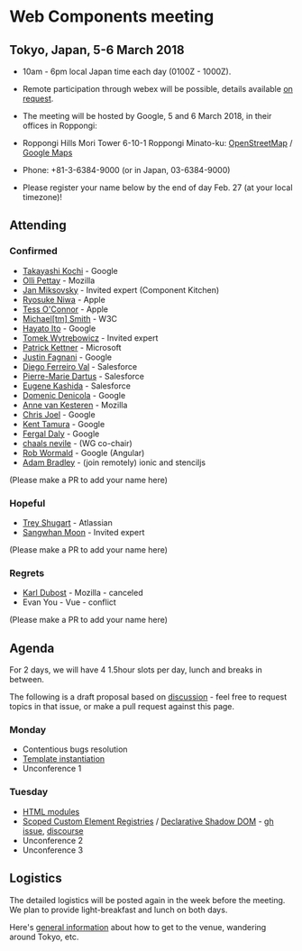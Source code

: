 # Web Components meeting

## Tokyo, Japan, 5-6 March 2018

* 10am - 6pm local Japan time each day (0100Z - 1000Z).
* Remote participation through webex will be possible, details available [on request](mailto:chaals@yandex.ru).
* The meeting will be hosted by Google, 5 and 6 March 2018, in their offices in Roppongi:

* Roppongi Hills Mori Tower 6-10-1 Roppongi Minato-ku:
[OpenStreetMap](https://www.openstreetmap.org/way/153924771#map=16/35.6605/139.7293) / [Google Maps](https://www.google.com/maps/place/Roppongi+Hills/@35.6604761,139.7270984,17z/)

* Phone: +81-3-6384-9000 (or in Japan, 03-6384-9000)

* Please register your name below by the end of day Feb. 27 (at your local timezone)!

## Attending

### Confirmed
* [Takayashi Kochi](https://github.com/TakayoshiKochi) - Google
* [Olli Pettay](https://github.com/smaug----) - Mozilla
* [Jan Miksovsky](https://github.com/JanMiksovsky) - Invited expert (Component Kitchen)
* [Ryosuke Niwa](https://github.com/rniwa) - Apple
* [Tess O'Connor](https://github.com/hober) - Apple
* [Michael[tm] Smith](https://github.com/sideshowbarker) - W3C
* [Hayato Ito](https://github.com/hayatoito) - Google
* [Tomek Wytrębowicz](https://github.com/tomalec) - Invited expert
* [Patrick Kettner](https://github.com/patrickkettner) - Microsoft
* [Justin Fagnani](https://github.com/justinfagnani) - Google
* [Diego Ferreiro Val](https://github.com/diervo) - Salesforce
* [Pierre-Marie Dartus](https://github.com/pmdartus) - Salesforce
* [Eugene Kashida](https://github.com/ekashida) - Salesforce
* [Domenic Denicola](https://github.com/domenic) - Google
* [Anne van Kesteren](https://github.com/annevk) - Mozilla
* [Chris Joel](https://github.com/cdata) - Google
* [Kent Tamura](https://github.com/tkent-google) - Google
* [Fergal Daly](https://github.com/fergald) - Google
* [chaals nevile](https://github.com/chaals) - (WG co-chair)
* [Rob Wormald](https://github.com/robwormald) - Google (Angular)
* [Adam Bradley](https://github.com/adamdbradley) - (join remotely) ionic and stenciljs

(Please make a PR to add your name here)

### Hopeful
* [Trey Shugart](https://github.com/treshugart) - Atlassian
* [Sangwhan Moon](https://github.com/cynthia) - Invited expert

(Please make a PR to add your name here)

### Regrets
* [Karl Dubost](https://github.com/karlcow) - Mozilla - canceled
* Evan You - Vue - conflict

(Please make a PR to add your name here)

## Agenda
For 2 days, we will have 4 1.5hour slots per day, lunch and breaks in between.

The following is a draft proposal based on [discussion](https://github.com/w3c/webcomponents/issues/713) - 
feel free to request topics in that issue, or make a pull request against this page.

### Monday
* Contentious bugs resolution
* [Template instantiation](https://github.com/w3c/webcomponents/blob/gh-pages/proposals/Template-Instantiation.md)
* Unconference 1

### Tuesday
* [HTML modules](https://github.com/w3c/webcomponents/issues/645)
* [Scoped Custom Element Registries](https://github.com/w3c/webcomponents/issues/716) / [Declarative Shadow DOM](https://github.com/w3c/webcomponents/blob/gh-pages/proposals/Declarative-Shadow-DOM.md) - [gh issue](https://github.com/whatwg/dom/issues/510), [discourse](https://discourse.wicg.io/t/declarative-shadow-dom/1904)
* Unconference 2
* Unconference 3

## Logistics
The detailed logistics will be posted again in the week before the meeting.
We plan to provide light-breakfast and lunch on both days.

Here's [general information](https://docs.google.com/document/d/17OuNoY4KKqo7dRRSErzOcJhV5g714W4x_F4_qo5ozbY/edit?usp=sharing)
about how to get to the venue, wandering around Tokyo, etc.
